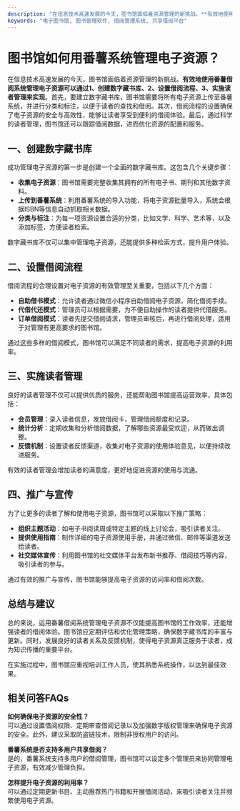```yaml
---
description: "在信息技术高速发展的今天，图书馆面临着资源管理的新挑战。**有效地使用番薯借阅系统管理电子资源可以通过1、创建数字藏书库、2、设置借阅流程、3、实施读者管理来实现**。首先，要建立数字藏书库，图书馆需要将所有电子资源上传至番薯系统，并进行分类和标注，以便于读者的查找和借阅。其次，借阅流程的设置确保了电子资源的安全与高效性，能够让读者享受到便利的借阅体验。最后，通过科学的读者管理，图书馆还可以跟踪借阅数据，进而优化资源的配置和服务。"
keywords: "电子图书馆, 图书管理软件, 借阅管理系统, 共享借阅平台"
---
```

# 图书馆如何用番薯系统管理电子资源？

在信息技术高速发展的今天，图书馆面临着资源管理的新挑战。**有效地使用番薯借阅系统管理电子资源可以通过1、创建数字藏书库、2、设置借阅流程、3、实施读者管理来实现**。首先，要建立数字藏书库，图书馆需要将所有电子资源上传至番薯系统，并进行分类和标注，以便于读者的查找和借阅。其次，借阅流程的设置确保了电子资源的安全与高效性，能够让读者享受到便利的借阅体验。最后，通过科学的读者管理，图书馆还可以跟踪借阅数据，进而优化资源的配置和服务。

## **一、创建数字藏书库**

成功管理电子资源的第一步是创建一个全面的数字藏书库。这包含几个关键步骤：

- **收集电子资源**：图书馆需要完整收集其拥有的所有电子书、期刊和其他数字资料。
- **上传到番薯系统**：利用番薯系统的导入功能，将电子资源批量导入，系统会根据ISBN等信息自动抓取相关数据。
- **分类与标注**：为每一项资源设置合适的分类，比如文学、科学、艺术等，以及添加标签，方便读者检索。

数字藏书库不仅可以集中管理电子资源，还能提供多种检索方式，提升用户体验。

## **二、设置借阅流程**

借阅流程的合理设置对电子资源的有效管理至关重要，包括以下几个方面：

- **自助借书模式**：允许读者通过微信小程序自助借阅电子资源，简化借阅手续。
- **代借代还模式**：管理员可以根据需要，为不便自助操作的读者提供代借服务。
- **订单借阅模式**：读者先提交借阅请求，管理员审核后，再进行借阅处理，适用于对管理有更高要求的图书馆。

通过这些多样的借阅模式，图书馆可以满足不同读者的需求，提高电子资源的利用率。

## **三、实施读者管理**

良好的读者管理不仅可以提供优质的服务，还能帮助图书馆提高运营效率，具体包括：

- **会员管理**：录入读者信息，发放借阅卡，管理借阅额度和记录。
- **统计分析**：定期收集和分析借阅数据，了解哪些资源最受欢迎，从而做出调整。
- **反馈机制**：设置读者反馈渠道，收集对电子资源的使用体验意见，以便持续改进服务。

有效的读者管理会增加读者的满意度，更好地促进资源的使用与流通。

## **四、推广与宣传**

为了让更多的读者了解和使用电子资源，图书馆可以采取以下推广策略：

- **组织主题活动**：如电子书阅读周或特定主题的线上讨论会，吸引读者关注。
- **提供使用指南**：制作详细的电子资源使用手册，并通过微信、邮件等渠道发送给读者。
- **社交媒体宣传**：利用图书馆的社交媒体平台发布新书推荐、借阅技巧等内容，吸引读者的参与。

通过有效的推广与宣传，图书馆能够提高电子资源的访问率和借阅次数。

## **总结与建议**

总的来说，运用番薯借阅系统管理电子资源不仅能提高图书馆的工作效率，还能增强读者的借阅体验。图书馆应定期评估和优化管理策略，确保数字藏书库的丰富与更新。同时，发展良好的读者关系及反馈机制，使得电子资源真正服务于读者，成为知识传播的重要平台。

在实施过程中，图书馆应重视培训工作人员，使其熟悉系统操作，以达到最佳效果。

## 相关问答FAQs

**如何确保电子资源的安全性？**  
可以通过设置借阅权限、定期审查借阅记录以及加强数字版权管理来确保电子资源的安全。此外，建议采取防盗链技术，限制非授权用户的访问。

**番薯系统是否支持多用户共享借阅？**  
是的，番薯系统支持多用户的借阅管理，图书馆可以设定多个管理员来协同管理电子资源，有效减少管理负担。

**怎样提升电子资源的利用率？**  
可以通过定期更新书目、主动推荐热门书籍和开展借阅活动，来吸引读者关注并频繁使用电子资源。
